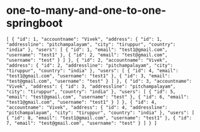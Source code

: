 # one-to-many-and-one-to-one-springboot

`[
    {
        "id": 1,
        "accountname": "Vivek",
        "address": {
            "id": 1,
            "addressline": "pitchampalayam",
            "city": "tiruppur",
            "country": "india"
        },
        "users": [
            {
                "id": 1,
                "email": "test1@gmail.com",
                "username": "test1"
            },
            {
                "id": 2,
                "email": "test@gmail.com",
                "username": "test"
            }
        ]
    },
    {
        "id": 2,
        "accountname": "Vivek",
        "address": {
            "id": 2,
            "addressline": "pitchampalayam",
            "city": "tiruppur",
            "country": "india"
        },
        "users": [
            {
                "id": 4,
                "email": "test1@gmail.com",
                "username": "test1"
            },
            {
                "id": 3,
                "email": "test@gmail.com",
                "username": "test"
            }
        ]
    },
    {
        "id": 3,
        "accountname": "Vivek",
        "address": {
            "id": 3,
            "addressline": "pitchampalayam",
            "city": "tiruppur",
            "country": "india"
        },
        "users": [
            {
                "id": 5,
                "email": "test@gmail.com",
                "username": "test"
            },
            {
                "id": 6,
                "email": "test1@gmail.com",
                "username": "test1"
            }
        ]
    },
    {
        "id": 4,
        "accountname": "Vivek",
        "address": {
            "id": 4,
            "addressline": "pitchampalayam",
            "city": "tiruppur",
            "country": "india"
        },
        "users": [
            {
                "id": 8,
                "email": "test1@gmail.com",
                "username": "test1"
            },
            {
                "id": 7,
                "email": "test@gmail.com",
                "username": "test"
            }
        ]
    }
]`